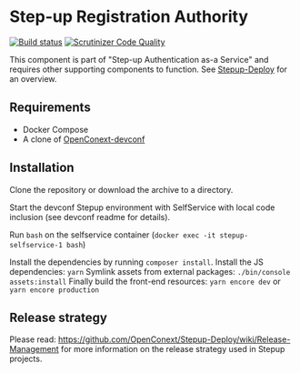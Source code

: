 Step-up Registration Authority
==============================

[![Build status](https://github.com/OpenConext/Stepup-RA/actions/workflows/test-integration.yml/badge.svg)](https://github.com/OpenConext/Stepup-RA/actions/workflows/test-integration.yml)
 [![Scrutinizer Code Quality](https://scrutinizer-ci.com/g/OpenConext/Stepup-RA/badges/quality-score.png?b=develop)](https://scrutinizer-ci.com/g/OpenConext/Stepup-RA/?branch=develop) 

This component is part of "Step-up Authentication as-a Service" and requires other supporting components to function. See [Stepup-Deploy](https://github.com/OpenConext/Stepup-Deploy) for an overview. 

## Requirements

 * Docker Compose
 * A clone of [OpenConext-devconf](https://github.com/OpenConext/OpenConext-devconf/)

## Installation

Clone the repository or download the archive to a directory. 

Start the devconf Stepup environment with SelfService with local code inclusion (see devconf readme for details).   

Run `bash` on the selfservice container (`docker exec -it stepup-selfservice-1 bash`) 

Install the dependencies by running `composer install`.
Install the JS dependencies: `yarn`
Symlink assets from external packages: `./bin/console assets:install`
Finally build the front-end resources: `yarn encore dev` or `yarn encore production`

## Release strategy
Please read: https://github.com/OpenConext/Stepup-Deploy/wiki/Release-Management for more information on the release strategy used in Stepup projects.
